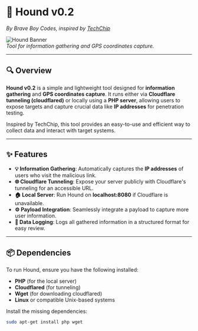 # 🐾 **Hound v0.2**  
*By Brave Boy Codes, inspired by [TechChip](https://youtube.com/techchipnet)*

![Hound Banner](https://example.com/banner_image.jpg)  
*Tool for information gathering and GPS coordinates capture.*

---

## **🔍 Overview**

**Hound v0.2** is a simple and lightweight tool designed for **information gathering** and **GPS coordinates capture**. It runs either via **Cloudflare tunneling (cloudflared)** or locally using a **PHP server**, allowing users to expose targets and capture crucial data like **IP addresses** for penetration testing.

Inspired by TechChip, this tool provides an easy-to-use and efficient way to collect data and interact with target systems.

---

## **✨ Features**

- **💡 Information Gathering**: Automatically captures the **IP addresses** of users who visit the malicious link.
- **🌐 Cloudflare Tunneling**: Expose your server publicly with Cloudflare's tunneling for an accessible URL.
- **🏠 Local Server**: Run Hound on **localhost:8080** if Cloudflare is unavailable.
- **⚙️ Payload Integration**: Seamlessly integrate a payload to capture more user information.
- **📂 Data Logging**: Logs all gathered information in a structured format for easy review.

---

## **📦 Dependencies**

To run Hound, ensure you have the following installed:

- **PHP** (for the local server)
- **Cloudflared** (for tunneling)
- **Wget** (for downloading cloudflared)
- **Linux** or compatible Unix-based systems

Install the missing dependencies:
```bash
sudo apt-get install php wget
